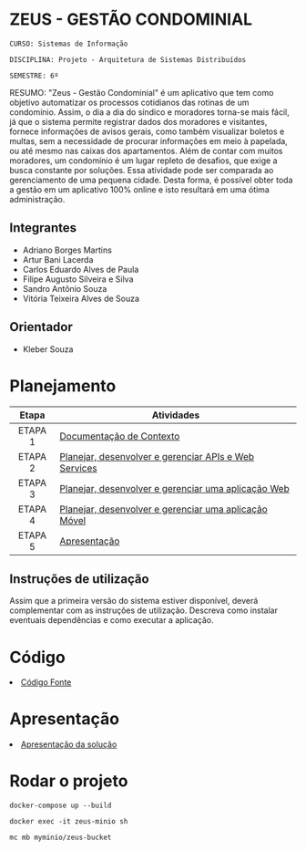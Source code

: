 # ZEUS - GESTÃO CONDOMINIAL

`CURSO: Sistemas de Informação`

`DISCIPLINA: Projeto - Arquitetura de Sistemas Distribuídos`

`SEMESTRE: 6º`

RESUMO: "Zeus - Gestão Condominial" é um aplicativo que tem como objetivo automatizar os processos cotidianos das rotinas de um condomínio. Assim, o dia a dia do síndico e moradores torna-se mais fácil, já que o sistema permite registrar dados dos moradores e visitantes, fornece informações de avisos gerais, como também visualizar boletos e multas, sem a necessidade de procurar informações em meio à papelada, ou até mesmo nas caixas dos apartamentos. Além de contar com muitos moradores, um condomínio é um lugar repleto de desafios, que exige a busca constante por soluções. Essa atividade pode ser comparada ao gerenciamento de uma pequena cidade. Desta forma, é possível obter toda a gestão em um aplicativo 100% online e isto resultará em uma ótima administração.

## Integrantes

* Adriano Borges Martins
* Artur Bani Lacerda
* Carlos Eduardo Alves de Paula
* Filipe Augusto Silveira e Silva
* Sandro Antônio Souza
* Vitória Teixeira Alves de Souza

## Orientador

* Kleber Souza

# Planejamento

| Etapa         | Atividades |
|  :----:   | ----------- |
| ETAPA 1         |[Documentação de Contexto](docs/contexto.md) <br> |
| ETAPA 2         |[Planejar, desenvolver e gerenciar APIs e Web Services](docs/backend-apis.md) <br> |
| ETAPA 3         |[Planejar, desenvolver e gerenciar uma aplicação Web](docs/frontend-web.md) |
| ETAPA 4        |[Planejar, desenvolver e gerenciar uma aplicação Móvel](docs/frontend-mobile.md) <br>  |
| ETAPA 5         | [Apresentação](presentation/README.md) |
## Instruções de utilização

Assim que a primeira versão do sistema estiver disponível, deverá complementar com as instruções de utilização. Descreva como instalar eventuais dependências e como executar a aplicação.

# Código

<li><a href="src/README.md"> Código Fonte</a></li>

# Apresentação

<li><a href="presentation/README.md"> Apresentação da solução</a></li>


# Rodar o projeto

`docker-compose up --build`

`docker exec -it zeus-minio sh`

`mc mb myminio/zeus-bucket`
